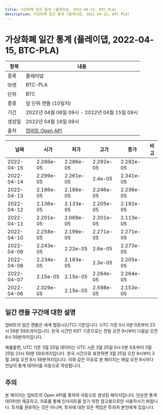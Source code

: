 ```yaml
---
title: 가상화폐 일간 통계 (플레이댑, 2022-04-15, BTC-PLA)
description: 가상화폐 일간 통계 (플레이댑, 2022-04-15, BTC-PLA)
---
```



가상화폐 일간 통계 (플레이댑, 2022-04-15, BTC-PLA)
===

|항목|내용|
|--|--|
|종목|플레이댑|
|마켓|BTC-PLA|
|단위|BTC|
|종류|일 단위 캔들 (10일치)|
|기간|2022년 04월 06일 09시 - 2022년 04월 15일 09시|
|생성일|2022년 04월 16일 09시|
|출처|[업비트 Open API](https://docs.upbit.com)|


|날짜|시가|저가|고가|종가|비고|
|--|--|--|--|--|--|
|2022-04-15|2.286e-05|2.286e-05|2.292e-05|2.292e-05|    |
|2022-04-14|2.299e-05|2.261e-05|2.4e-05|2.341e-05|    |
|2022-04-13|2.186e-05|2.186e-05|2.246e-05|2.236e-05|    |
|2022-04-12|2.136e-05|2.133e-05|2.205e-05|2.192e-05|    |
|2022-04-11|2.201e-05|2.069e-05|2.201e-05|2.113e-05|    |
|2022-04-10|2.258e-05|2.199e-05|2.271e-05|2.271e-05|    |
|2022-04-09|2.243e-05|2.22e-05|2.6e-05|2.273e-05|    |
|2022-04-08|2.234e-05|2.183e-05|2.3e-05|2.205e-05|    |
|2022-04-07|2.15e-05|2.15e-05|2.264e-05|2.264e-05|    |
|2022-04-06|2.329e-05|2.15e-05|2.598e-05|2.153e-05|    |


일간 캔들 구간에 대한 설명
---


업비트의 일간 캔들은 세계 협정시(UTC) 기준입니다. 
UTC 기준 0시 0분 0초부터 23시 59분 59초까지입니다. 
한국 시간인 KST 기준으로는 전일 오전 9시부터 다음날 오전 8시 59분까지입니다. 


예를들면, UTC 기준 3월 25일 데이터는 UTC 시준 3월 25일 0시 0분 0초부터 3월 25일 23시 59분 59초까지입니다. 
한국 시간으로 표현하면 3월 25일 오전 9시부터 3월 26일 오전 8시 59분까지입니다. 
이와 같은 이유로 본 페이지는 매일 오전 9시마다 전날의 통계 데이터를 자동으로 작성합니다. 


주의
---


본 페이지는 업비트의 Open API를 통하여 자동으로 생성된 페이지입니다. 
단순한 통계 데이터만 제공하고, 자료를 통해 인사이트를 얻기 위한 참고용으로만 사용하시기 바랍니다. 
투자를 권유하는 것은 아니며, 투자에 대한 모든 책임은 투자자 본인에게 있습니다. 
